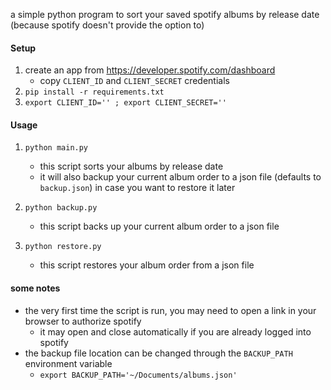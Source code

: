 a simple python program to sort your saved spotify albums by release date (because spotify doesn't provide the option to)

#### Setup
1. create an app from https://developer.spotify.com/dashboard
    - copy `CLIENT_ID` and `CLIENT_SECRET` credentials
2. `pip install -r requirements.txt`
4. `export CLIENT_ID='' ; export CLIENT_SECRET=''`

#### Usage
1. `python main.py`
    - this script sorts your albums by release date
    - it will also backup your current album order to a json file (defaults to `backup.json`) in case you want to restore it later

2. `python backup.py`
    - this script backs up your current album order to a json file

3. `python restore.py`
    - this script restores your album order from a json file

#### some notes
- the very first time the script is run, you may need to open a link in your browser to authorize spotify
    - it may open and close automatically if you are already logged into spotify
- the backup file location can be changed through the `BACKUP_PATH` environment variable
    - `export BACKUP_PATH='~/Documents/albums.json'`
